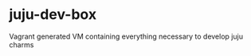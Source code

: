juju-dev-box
============

Vagrant generated VM containing everything necessary to develop juju charms

